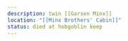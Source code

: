 ```yaml
---
description: twin [[Garsen Minx]]
location: "[[Minx Brothers' Cabin]]"
status: died at hobgoblin keep
---
```

